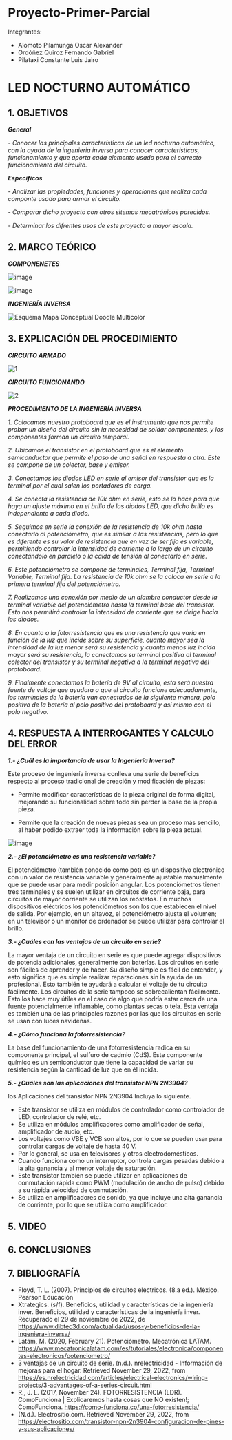 # Proyecto-Primer-Parcial
Integrantes:
- Alomoto Pilamunga Oscar Alexander
- Ordóñez Quiroz Fernando Gabriel
- Pilataxi Constante Luis Jairo

# LED NOCTURNO AUTOMÁTICO

## 1. OBJETIVOS

***General***

*- Conocer las principales características de un led nocturno automático, con la ayuda de la ingenieria inversa para conocer caracteristicas, funcionamiento  y que aporta cada elemento usado para el correcto funcionamiento del circuito.*

***Especificos***

*- Analizar las propiedades, funciones y operaciones que realiza cada componte usado para armar el circuito.*

*- Comparar dicho proyecto con otros sitemas mecatrónicos parecidos.*

*- Determinar los difrentes usos de este proyecto a mayor escala.*

## 2. MARCO TEÓRICO

***COMPONENETES***

![image](https://user-images.githubusercontent.com/104925648/204429031-61807b92-9371-434d-a160-59de2d740bd8.png)

![image](https://user-images.githubusercontent.com/104925648/204429089-e5b9f609-6f53-4935-9f86-b957d73d1aae.png)

***INGENIERÍA INVERSA***

![Esquema Mapa Conceptual Doodle Multicolor](https://user-images.githubusercontent.com/116774906/204401919-aa56e4f7-b145-453e-b05d-bdcaa7369a73.png)

## 3. EXPLICACIÓN DEL PROCEDIMIENTO

***CIRCUITO ARMADO***

![1](https://user-images.githubusercontent.com/116774906/204432646-084ceb57-db4e-4525-9180-a1be6c119993.jpg)

***CIRCUITO FUNCIONANDO***

![2](https://user-images.githubusercontent.com/116774906/204432694-a51a9332-3bf8-4cf4-9300-369c2c491553.jpg)

***PROCEDIMIENTO DE LA INGENIERÍA INVERSA***

*1. Colocamos nuestro protoboard que es el instrumento que nos permite probar un diseño del circuito sin la necesidad de soldar componentes, y los componentes forman un circuito temporal.*

*2. Ubicamos el transistor en el protoboard que es el elemento semiconductor que permite el paso de una señal en respuesta a otra. Este se compone de un colector, base y emisor.*

*3. Conectamos los diodos LED en serie al emisor del transistor que es la terminal por el cual salen los portadores de carga.*

*4. Se conecta la resistencia de 10k ohm en serie, esto se lo hace para que haya un ajuste máximo en el brillo de los diodos LED, que dicho brillo es independiente a cada diodo.*

*5. Seguimos en serie la conexión de la resistencia de 10k ohm hasta conectarlo al potenciómetro, que es similar a las resistencias, pero lo que es diferente es su valor de resistencia que en vez de ser fijo es variable, permitiendo controlar la intensidad de corriente a lo largo de un circuito conectándolo en paralelo o la caída de tensión al conectarlo en serie.*

*6. Este potenciómetro se compone de terminales, Terminal fija, Terminal Variable, Terminal fija. La resistencia de 10k ohm se la coloca en serie a la primera terminal fija del potenciómetro.*

*7. Realizamos una conexión por medio de un alambre conductor desde la terminal variable del potenciómetro hasta la terminal base del transistor. Esto nos permitirá controlar la intensidad de corriente que se dirige hacia los diodos.*

*8. En cuanto a la fotorresistencia que es una resistencia que varía en función de la luz que incide sobre su superficie, cuanto mayor sea la intensidad de la luz menor será su resistencia y cuanta menos luz incida mayor será su resistencia, la conectamos su terminal positiva al terminal colector del transistor y su terminal negativa a la terminal negativa del protoboard.*

*9. Finalmente conectamos la batería de 9V al circuito, esta será nuestra fuente de voltaje que ayudara a que el circuito funcione adecuadamente, los terminales de la batería van conectados de la siguiente manera, polo positivo de la batería al polo positivo del protoboard y así mismo con el polo negativo.*

## 4. RESPUESTA A INTERROGANTES Y CALCULO DEL ERROR

***1.- ¿Cuál es la importancia de usar la Ingeniería Inversa?***

Este proceso de ingeniería inversa conlleva una serie de beneficios respecto al proceso tradicional de creación y modificación de piezas:
      
- Permite modificar características de la pieza original de forma digital, mejorando su funcionalidad sobre todo sin perder la base de la propia pieza.
        
- Permite que la creación de nuevas piezas sea un proceso más sencillo, al haber podido extraer toda la información sobre la pieza actual.
      
![image](https://user-images.githubusercontent.com/104925648/204437046-10e24a87-6b90-4a18-af04-e8c856996f5c.png)

***2.- ¿El potenciómetro es una resistencia variable?***

El potenciómetro (también conocido como pot) es un dispositivo electrónico con un valor de resistencia variable y generalmente ajustable manualmente que se puede usar para medir posición angular. Los potenciómetros tienen tres terminales y se suelen utilizar en circuitos de corriente baja, para circuitos de mayor corriente se utilizan los reóstatos. En muchos dispositivos eléctricos los potenciómetros son los que establecen el nivel de salida. Por ejemplo, en un altavoz, el potenciómetro ajusta el volumen; en un televisor o un monitor de ordenador se puede utilizar para controlar el brillo.

***3.- ¿Cuáles con las ventajas de un circuito en serie?***

La mayor ventaja de un circuito en serie es que puede agregar dispositivos de potencia adicionales, generalmente con baterías. 
Los circuitos en serie son fáciles de aprender y de hacer. Su diseño simple es fácil de entender, y esto significa que es simple realizar reparaciones sin la ayuda de un profesional. Esto también te ayudará a calcular el voltaje de tu circuito fácilmente.
Los circuitos de la serie tampoco se sobrecalientan fácilmente. Esto los hace muy útiles en el caso de algo que podría estar cerca de una fuente potencialmente inflamable, como plantas secas o tela. Esta ventaja es también una de las principales razones por las que los circuitos en serie se usan con luces navideñas. 

***4.- ¿Cómo funciona la fotorresistencia?***

La base del funcionamiento de una fotorresistencia radica en su componente principal, el sulfuro de cadmio (CdS). Este componente químico es un semiconductor que tiene la capacidad de variar su resistencia según la cantidad de luz que en él incida.

***5.- ¿Cuáles son las aplicaciones del transistor NPN 2N3904?***

los Aplicaciones del transistor NPN 2N3904 Incluya lo siguiente.

- Este transistor se utiliza en módulos de controlador como controlador de LED, controlador de relé, etc.
- Se utiliza en módulos amplificadores como amplificador de señal, amplificador de audio, etc.
- Los voltajes como VBE y VCB son altos, por lo que se pueden usar para controlar cargas de voltaje de hasta 40 V.
- Por lo general, se usa en televisores y otros electrodomésticos.
- Cuando funciona como un interruptor, controla cargas pesadas debido a la alta ganancia y al menor voltaje de saturación.
- Este transistor también se puede utilizar en aplicaciones de conmutación rápida como PWM (modulación de ancho de pulso) debido a su rápida velocidad de conmutación.
- Se utiliza en amplificadores de sonido, ya que incluye una alta ganancia de corriente, por lo que se utiliza como amplificador.

## 5. VIDEO

## 6. CONCLUSIONES

## 7. BIBLIOGRAFÍA

- Floyd, T. L. (2007). Principios de circuitos electricos. (8.a ed.). México. Pearson Educación
- Xtrategics. (s/f). Beneficios, utilidad y características de la ingeniería inver. Beneficios, utilidad y características de la ingeniería inver. Recuperado el 29 de noviembre de 2022, de https://www.dibtec3d.com/actualidad/usos-y-beneficios-de-la-ingeniera-inversa/
- Latam, M. (2020, February 21). Potenciómetro. Mecatrónica LATAM. https://www.mecatronicalatam.com/es/tutoriales/electronica/componentes-electronicos/potenciometro/
- 3 ventajas de un circuito de serie. (n.d.). nrelectricidad - Información de mejoras para el hogar. Retrieved November 29, 2022, from https://es.nrelectricidad.com/articles/electrical-electronics/wiring-projects/3-advantages-of-a-series-circuit.html
- R., J. L. (2017, November 24). FOTORRESISTENCIA (LDR). ComoFunciona | Explicaremos hasta cosas que NO existen!; ComoFunciona. https://como-funciona.co/una-fotorresistencia/
- (N.d.). Electrositio.com. Retrieved November 29, 2022, from https://electrositio.com/transistor-npn-2n3904-configuracion-de-pines-y-sus-aplicaciones/








